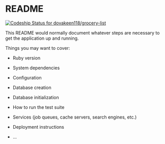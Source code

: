 # README

[![Codeship Status for dovakeen118/grocery-list](https://app.codeship.com/projects/57e4def0-8a58-0137-edd6-1a32725fe456/status?branch=master)](https://app.codeship.com/projects/354801)

This README would normally document whatever steps are necessary to get the
application up and running.

Things you may want to cover:

* Ruby version

* System dependencies

* Configuration

* Database creation

* Database initialization

* How to run the test suite

* Services (job queues, cache servers, search engines, etc.)

* Deployment instructions

* ...
